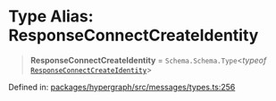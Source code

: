 # Type Alias: ResponseConnectCreateIdentity

> **ResponseConnectCreateIdentity** = `Schema.Schema.Type`\<*typeof* [`ResponseConnectCreateIdentity`](../variables/ResponseConnectCreateIdentity.md)\>

Defined in: [packages/hypergraph/src/messages/types.ts:256](https://github.com/hashirpm/hypergraph/blob/ab4ea1cdb9430798142e0d735aac9d31c2cf0ae0/packages/hypergraph/src/messages/types.ts#L256)
